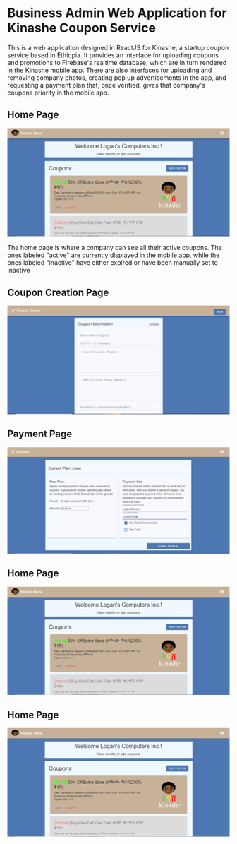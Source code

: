 # Business Admin Web Application for Kinashe Coupon Service

This is a web application designed in ReactJS for Kinashe, a startup coupon service based in Ethiopia.
It provides an interface for uploading coupons and promotions to Firebase's realtime database, which
are in turn rendered in the Kinashe mobile app. There are also interfaces for uploading and removing
company photos, creating pop up advertisements in the app, and requesting a payment plan that, once
verified, gives that company's coupons priority in the mobile app.

## Home Page
![Kinashe Home Page](/displayScreenshots/Homepage.PNG)

The home page is where a company can see all their active coupons. The ones labeled "active" are currently
displayed in the mobile app, while the ones labeled "inactive" have either expired or have been manually set to inactive

## Coupon Creation Page
![Kinashe Home Page](/displayScreenshots/CouponCreator.PNG)

## Payment Page
![Kinashe Home Page](/displayScreenshots/Payment.PNG)

## Home Page
![Kinashe Home Page](/displayScreenshots/Homepage.PNG)

## Home Page
![Kinashe Home Page](/displayScreenshots/Homepage.PNG)

